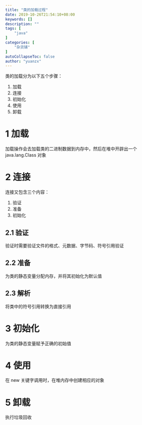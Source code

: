 ```yaml
---
title: "类的加载过程"
date: 2019-10-26T21:54:10+08:00
keywords: []
description: ""
tags: [
    "java"
]
categories: [
    "杂货铺"
]
autoCollapseToc: false
author: "yuanzx"
---
```


类的加载分为以下五个步骤：

1. 加载
2. 连接
3. 初始化
4. 使用
5. 卸载

# 1 加载

加载操作会去加载类的二进制数据到内存中，然后在堆中开辟出一个 java.lang.Class 对象

# 2 连接

连接又包含三个内容：

1. 验证
2. 准备
3. 初始化

## 2.1 验证

验证时需要验证文件的格式、元数据、字节码、符号引用验证

## 2.2 准备

为类的静态变量分配内存，并将其初始化为默认值

## 2.3 解析

将类中的符号引用转换为直接引用

# 3 初始化

为类的静态变量赋予正确的初始值

# 4 使用

在 new 关键字调用时，在堆内存中创建相应的对象

# 5 卸载

执行垃圾回收